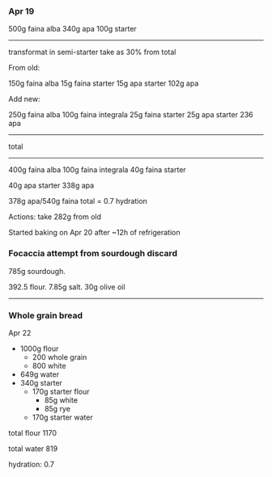 
### Apr 19

500g faina alba
340g apa
100g starter

----

transformat in semi-starter
take as 30% from total

From old:

150g faina alba
15g faina starter 
15g apa starter
102g apa

Add new:

250g faina alba
100g faina integrala
25g faina starter
25g apa starter
236 apa

----

total

----

400g faina alba
100g faina integrala
40g faina starter

40g apa starter
338g apa

378g apa/540g faina total = 0.7 hydration


Actions:
take 282g from old

Started baking on Apr 20 after ~12h of refrigeration



### Focaccia attempt from sourdough discard

785g sourdough.

392.5 flour. 7.85g salt. 30g olive oil


---

### Whole grain bread

Apr 22

 - 1000g flour
   - 200 whole grain
   - 800 white
 - 649g water
 - 340g starter
   - 170g starter flour
     - 85g white
     - 85g rye
   - 170g starter water


total flour 1170

total water 819

hydration: 0.7
